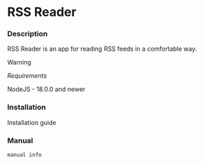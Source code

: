# RSS Reader

### Description
RSS Reader is an app for reading RSS feeds in a comfortable way.

>[!WARNING]
> *Requirements*
>
> NodeJS - 18.0.0 and newer

### Installation
Installation guide

### Manual
```
manual info
```
